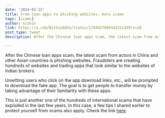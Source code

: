 ```yaml
---
date: '2024-02-15'
title: From loan apps to phishing websites, more scams
tags: [scams]
author: nithin
link: https://x.com/Nithin0dha/status/1758027809342251359?s=20
post_type: tweet
description: After the Chinese loan apps scam, the latest scam from actors in China...

---
```


After the Chinese loan apps scam, the latest scam from actors in China and other Asian countries is phishing websites. Fraudsters are creating hundreds of websites and trading apps that look similar to the websites of Indian brokers.

Unwitting users who click on the app download links, etc., will be prompted to download the fake app. The goal is to get people to transfer money by taking advantage of their familiarity with these apps.

This is just another one of the hundreds of international scams that have exploded in the last few years. In this case, a few tips I shared earlier to protect yourself from scams also apply. Check the link [here](https://twitter.com/Nithin0dha/status/1723991574798049778).
